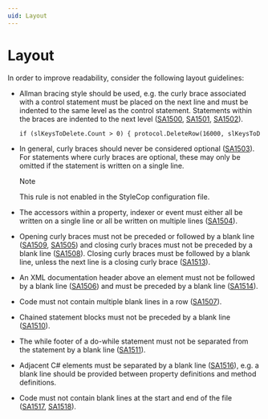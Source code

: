 ```yaml
---
uid: Layout
---
```


# Layout

In order to improve readability, consider the following layout guidelines:

- Allman bracing style should be used, e.g. the curly brace associated with a control statement must be placed on the next line and must be indented to the same level as the control statement. Statements within the braces are indented to the next level ([SA1500](https://github.com/Visual-Stylecop/Visual-StyleCop/wiki/SA1500), [SA1501](https://github.com/Visual-Stylecop/Visual-StyleCop/wiki/SA1501), [SA1502](https://github.com/Visual-Stylecop/Visual-StyleCop/wiki/SA1502)).

    ```txt
    if (slKeysToDelete.Count > 0) { protocol.DeleteRow(16000, slKeysToDelete.ToArray()); }
    ```

- In general, curly braces should never be considered optional ([SA1503](https://github.com/Visual-Stylecop/Visual-StyleCop/wiki/SA1503)). For statements where curly braces are optional, these may only be omitted if the statement is written on a single line.

    > [!NOTE]
    > This rule is not enabled in the StyleCop configuration file.

- The accessors within a property, indexer or event must either all be written on a single line or all be written on multiple lines ([SA1504](https://github.com/Visual-Stylecop/Visual-StyleCop/wiki/SA1504)).

- Opening curly braces must not be preceded or followed by a blank line ([SA1509](https://github.com/Visual-Stylecop/Visual-StyleCop/wiki/SA1509), [SA1505](https://github.com/Visual-Stylecop/Visual-StyleCop/wiki/SA1505)) and closing curly braces must not be preceded by a blank line ([SA1508](https://github.com/Visual-Stylecop/Visual-StyleCop/wiki/SA1508)). Closing curly braces must be followed by a blank line, unless the next line is a closing curly brace ([SA1513](https://github.com/Visual-Stylecop/Visual-StyleCop/wiki/SA1513)).

- An XML documentation header above an element must not be followed by a blank line ([SA1506](https://github.com/Visual-Stylecop/Visual-StyleCop/wiki/SA1506)) and must be preceded by a blank line ([SA1514](https://github.com/Visual-Stylecop/Visual-StyleCop/wiki/SA1514)).

- Code must not contain multiple blank lines in a row ([SA1507](https://github.com/Visual-Stylecop/Visual-StyleCop/wiki/SA1507)).

- Chained statement blocks must not be preceded by a blank line ([SA1510](https://github.com/Visual-Stylecop/Visual-StyleCop/wiki/SA1510)).

- The while footer of a do-while statement must not be separated from the statement by a blank line ([SA1511](https://github.com/Visual-Stylecop/Visual-StyleCop/wiki/SA1511)).

- Adjacent C# elements must be separated by a blank line ([SA1516](https://github.com/Visual-Stylecop/Visual-StyleCop/wiki/SA1516)), e.g. a blank line should be provided between property definitions and method definitions.

- Code must not contain blank lines at the start and end of the file ([SA1517](https://github.com/Visual-Stylecop/Visual-StyleCop/wiki/SA1517), [SA1518](https://github.com/Visual-Stylecop/Visual-StyleCop/wiki/SA1518)).
